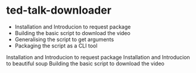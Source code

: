 # ted-talk-downloader
* Installation and Introducion to request package
* Building the basic script to download the video
* Generalising the script to get arguments
* Packaging the script as a CLI tool

Installation and Introducion to request package
Installation and Introducion to beautiful soup
Building the basic script to download the video
